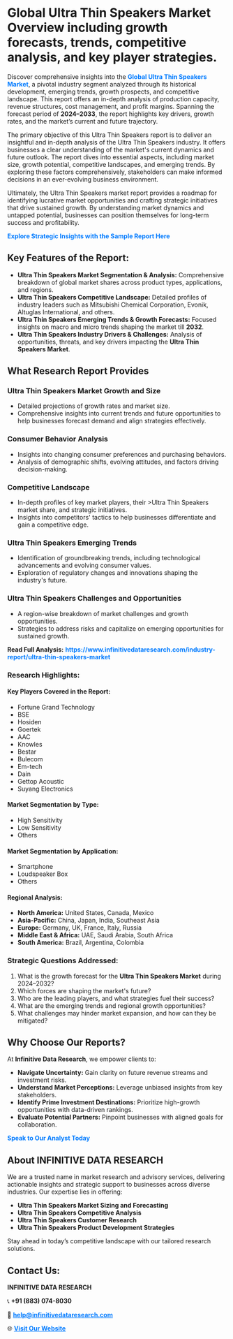 <h1>Global Ultra Thin Speakers Market Overview including growth forecasts, trends, competitive analysis, and key player strategies.</h1>
<p>
Discover comprehensive insights into the 
<a href="https://www.infinitivedataresearch.com/industry-report/ultra-thin-speakers-market" rel="dofollow" style="color: #007BFF; text-decoration: none;"><strong>Global Ultra Thin Speakers Market</strong></a>, a pivotal industry segment analyzed through its historical development, emerging trends, growth prospects, and competitive landscape. This report offers an in-depth analysis of production capacity, revenue structures, cost management, and profit margins. Spanning the forecast period of <strong>2024–2033</strong>, the report highlights key drivers, growth rates, and the market’s current and future trajectory.
</p>
<p>
The primary objective of this Ultra Thin Speakers report is to deliver an insightful and in-depth analysis of the Ultra Thin Speakers industry. It offers businesses a clear understanding of the market's current dynamics and future outlook. The report dives into essential aspects, including market size, growth potential, competitive landscapes, and emerging trends. By exploring these factors comprehensively, stakeholders can make informed decisions in an ever-evolving business environment.
</p>
<p>
Ultimately, the Ultra Thin Speakers market report provides a roadmap for identifying lucrative market opportunities and crafting strategic initiatives that drive sustained growth. By understanding market dynamics and untapped potential, businesses can position themselves for long-term success and profitability.
</p>
<p>
<a href="https://www.infinitivedataresearch.com/request-sample/reportId=106613" style="color: #007BFF; text-decoration: none;"><strong>Explore Strategic Insights with the Sample Report Here</strong></a>
</p>

<h2>Key Features of the Report:</h2>
<ul>
<li><strong>Ultra Thin Speakers Market Segmentation & Analysis:</strong> Comprehensive breakdown of global market shares across product types, applications, and regions.</li>
<li><strong>Ultra Thin Speakers Competitive Landscape:</strong> Detailed profiles of industry leaders such as Mitsubishi Chemical Corporation, Evonik, Altuglas International, and others.</li>
<li><strong>Ultra Thin Speakers Emerging Trends & Growth Forecasts:</strong> Focused insights on macro and micro trends shaping the market till <strong>2032</strong>.</li>
<li><strong>Ultra Thin Speakers Industry Drivers & Challenges:</strong> Analysis of opportunities, threats, and key drivers impacting the <strong>Ultra Thin Speakers Market</strong>.</li>
</ul>

<h2>What Research Report Provides</h2>
<h3>Ultra Thin Speakers Market Growth and Size</h3>
<ul>
<li>Detailed projections of growth rates and market size.</li>
<li>Comprehensive insights into current trends and future opportunities to help businesses forecast demand and align strategies effectively.</li>
</ul>

<h3>Consumer Behavior Analysis</h3>
<ul>
<li>Insights into changing consumer preferences and purchasing behaviors.</li>
<li>Analysis of demographic shifts, evolving attitudes, and factors driving decision-making.</li>
</ul>

<h3>Competitive Landscape</h3>
<ul>
<li>In-depth profiles of key market players, their >Ultra Thin Speakers market share, and strategic initiatives.</li>
<li>Insights into competitors' tactics to help businesses differentiate and gain a competitive edge.</li>
</ul>

<h3>Ultra Thin Speakers Emerging Trends</h3>
<ul>
<li>Identification of groundbreaking trends, including technological advancements and evolving consumer values.</li>
<li>Exploration of regulatory changes and innovations shaping the industry's future.</li>
</ul>

<h3>Ultra Thin Speakers Challenges and Opportunities</h3>
<ul>
<li>A region-wise breakdown of market challenges and growth opportunities.</li>
<li>Strategies to address risks and capitalize on emerging opportunities for sustained growth.</li>
</ul>
<p><strong>Read Full Analysis:</strong> <a href="https://www.infinitivedataresearch.com/industry-report/ultra-thin-speakers-market" rel="dofollow" style="color: #007BFF; text-decoration: none;"><strong>https://www.infinitivedataresearch.com/industry-report/ultra-thin-speakers-market</strong></a></p>
<h3>Research Highlights:</h3>
<h4>Key Players Covered in the Report:</h4>
<ul><li>Fortune Grand Technology</li><li>BSE</li><li>Hosiden</li><li>Goertek</li><li>AAC</li><li>Knowles</li><li>Bestar</li><li>Bulecom</li><li>Em-tech</li><li>Dain</li><li>Gettop Acoustic</li><li>Suyang Electronics</li></ul>
<h4>Market Segmentation by Type:</h4>
<ul><li>High Sensitivity</li><li>Low Sensitivity</li><li>Others</li></ul>
<h4>Market Segmentation by Application:</h4>
<ul><li>Smartphone</li><li>Loudspeaker Box</li><li>Others</li></ul>

<h4>Regional Analysis:</h4>
<ul>
<li><strong>North America:</strong> United States, Canada, Mexico</li>
<li><strong>Asia-Pacific:</strong> China, Japan, India, Southeast Asia</li>
<li><strong>Europe:</strong> Germany, UK, France, Italy, Russia</li>
<li><strong>Middle East & Africa:</strong> UAE, Saudi Arabia, South Africa</li>
<li><strong>South America:</strong> Brazil, Argentina, Colombia</li>
</ul>

<h3>Strategic Questions Addressed:</h3>
<ol>
<li>What is the growth forecast for the <strong>Ultra Thin Speakers Market</strong> during 2024–2032?</li>
<li>Which forces are shaping the market's future?</li>
<li>Who are the leading players, and what strategies fuel their success?</li>
<li>What are the emerging trends and regional growth opportunities?</li>
<li>What challenges may hinder market expansion, and how can they be mitigated?</li>
</ol>

<h2>Why Choose Our Reports?</h2>
<p>At <strong>Infinitive Data Research</strong>, we empower clients to:</p>
<ul>
<li><strong>Navigate Uncertainty:</strong> Gain clarity on future revenue streams and investment risks.</li>
<li><strong>Understand Market Perceptions:</strong> Leverage unbiased insights from key stakeholders.</li>
<li><strong>Identify Prime Investment Destinations:</strong> Prioritize high-growth opportunities with data-driven rankings.</li>
<li><strong>Evaluate Potential Partners:</strong> Pinpoint businesses with aligned goals for collaboration.</li>
</ul>
<p><a href="https://www.infinitivedataresearch.com/industry-report/ultra-thin-speakers-market" rel="dofollow" style="color: #007BFF; text-decoration: none;"><strong>Speak to Our Analyst Today</strong></a></p>

<h2>About INFINITIVE DATA RESEARCH</h2>
<p>We are a trusted name in market research and advisory services, delivering actionable insights and strategic support to businesses across diverse industries. Our expertise lies in offering:</p>
<ul>
<li><strong>Ultra Thin Speakers Market Sizing and Forecasting</strong></li>
<li><strong>Ultra Thin Speakers Competitive Analysis</strong></li>
<li><strong>Ultra Thin Speakers Customer Research</strong></li>
<li><strong>Ultra Thin Speakers Product Development Strategies</strong></li>
</ul>
<p>Stay ahead in today’s competitive landscape with our tailored research solutions.</p>

<h2>Contact Us:</h2>
<p><strong>INFINITIVE DATA RESEARCH</strong></p>
<p>📞 <strong>+91 (883) 074-8030</strong></p>
<p>📧 <strong><a href="mailto:help@infinitivedataresearch.com" style="color: #007BFF;">help@infinitivedataresearch.com</a></strong></p>
<p>🌐 <strong><a href="https://www.infinitivedataresearch.com" rel="dofollow" style="color: #007BFF;">Visit Our Website</a></strong></p>